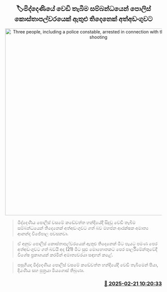 <p align='center'><b><h2 align='center' title='Three people, including a police constable, arrested in connection with the Middeniya shooting'>🏷මිද්දෙණියේ වෙඩි තැබීම සම්බන්ධයෙන් පොලිස් කොස්තාපල්වරයෙක් ඇතු​ළු තිදෙනෙක් අත්අඩංගුවට</h2></b></p>
<p align='center'><img src='https://helakuru.sgp1.cdn.digitaloceanspaces.com/esana/images/lib/arrested2[1].jpg' width='600' alt='Three people, including a police constable, arrested in connection with the Middeniya shooting'></p>

> මිද්දෙණිය පොලිස් වසමේ කඩේවත්ත හන්දියේදී සිදුවූ වෙඩි තැබීම සම්බන්ධයෙන් තිදෙනෙක් අත්අඩංගුවට ගත් බව මහජන ආරක්ෂ​ක අමාත්‍ය ආනන්ද විජේපාල පවසනවා.

> ඒ අනුව පොලිස් කොස්තාපල්වරයෙක් ඇතුළු තිදෙනෙක් මීට පැයට පමණ පෙ​ර අත්අඩංගුවට ගත් බවයි අද (21) මීට සුළු මොහොතකට පෙර පාර්ලිමේන්තුවේදී විශේෂ ප්‍රකාශයක් කරමින් අමාත්‍යවරයා සඳහන් කළේ.

> පසුගියදා මිද්දෙණිය පොලිස් වසමේ කඩේවත්ත හන්දියේදී වෙඩි තැබීමෙන් පියා, දියණිය සහ පුත්‍රයා මියගොස් තිබුණා.



<h3 align='right'><a href='https://www.helakuru.lk/esana/p/107692/'>📅 2025-02-21 10:20:33</a></h3>

